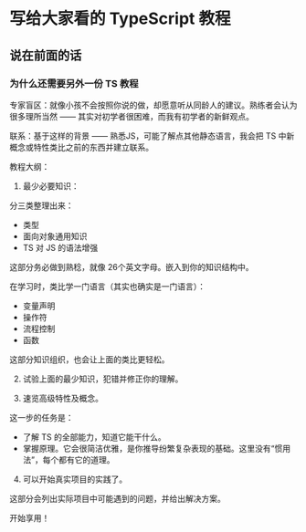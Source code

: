 # 写给大家看的 TypeScript 教程

## 说在前面的话

### 为什么还需要另外一份 TS 教程

专家盲区：就像小孩不会按照你说的做，却愿意听从同龄人的建议。熟练者会认为很多理所当然 —— 其实对初学者很困难，而我有初学者的新鲜观点。

联系：基于这样的背景 —— 熟悉JS，可能了解点其他静态语言，我会把 TS 中新概念或特性类比之前的东西并建立联系。

教程大纲：

1. 最少必要知识：

分三类整理出来：

- 类型
- 面向对象通用知识
- TS 对 JS 的语法增强

这部分务必做到熟稔，就像 26个英文字母。嵌入到你的知识结构中。

在学习时，类比学一门语言（其实也确实是一门语言）：

- 变量声明
- 操作符
- 流程控制
- 函数

这部分知识组织，也会让上面的类比更轻松。

2. 试验上面的最少知识，犯错并修正你的理解。

3. 速览高级特性及概念。

这一步的任务是：
- 了解 TS 的全部能力，知道它能干什么。
- 掌握原理。它会很简洁优雅，是你推导纷繁复杂表现的基础。这里没有“惯用法”，每个都有它的道理。

4. 可以开始真实项目的实践了。

这部分会列出实际项目中可能遇到的问题，并给出解决方案。


开始享用！



